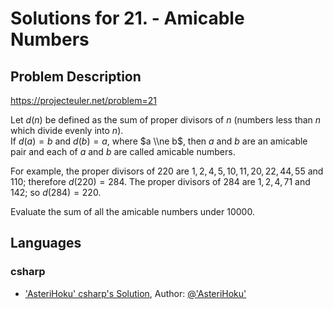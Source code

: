 
# Solutions for 21. - Amicable Numbers
## Problem Description
https://projecteuler.net/problem=21

Let $d(n)$ be defined as the sum of proper divisors of $n$ (numbers less than $n$ which divide evenly into $n$).  
If $d(a) = b$ and $d(b) = a$, where $a \\ne b$, then $a$ and $b$ are an amicable pair and each of $a$ and $b$ are called amicable numbers.

For example, the proper divisors of $220$ are $1, 2, 4, 5, 10, 11, 20, 22, 44, 55$ and $110$; therefore $d(220) = 284$. The proper divisors of $284$ are $1, 2, 4, 71$ and $142$; so $d(284) = 220$.

Evaluate the sum of all the amicable numbers under $10000$.

## Languages
### csharp
- ['AsteriHoku' csharp's Solution]('AsteriHoku'), Author: [@'AsteriHoku'](https://github.com/'AsteriHoku')
